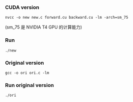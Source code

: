 


### CUDA version
```
nvcc -o new new.c forward.cu backward.cu -lm -arch=sm_75
```
(sm_75 是 NVIDIA T4 GPU 的计算能力)

### Run
```
./new
```

### Original version
```
gcc -o ori ori.c -lm
```

### Run original version
```
./ori
```

